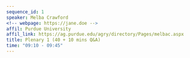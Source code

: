 ```yaml
---
sequence_id: 1
speaker: Melba Crawford 
<!-- webpage: https://jane.doe -->
affil: Purdue University
affil_link: https://ag.purdue.edu/agry/directory/Pages/melbac.aspx
title: Plenary 1 (40 + 10 mins Q&A)
time: "09:10 - 09:45"
---
```

